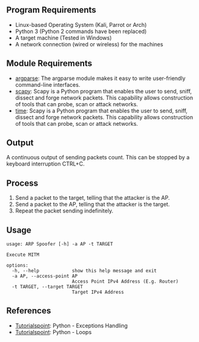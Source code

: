 ## Program Requirements

* Linux-based Operating System (Kali, Parrot or Arch)
* Python 3 (Python 2 commands have been replaced)
* A target machine (Tested in Windows)
* A network connection (wired or wireless) for the machines

## Module Requirements

* [argparse](https://docs.python.org/3/library/argparse.html?highlight=argparse): The argparse module makes it easy to write user-friendly command-line interfaces.
* [scapy](https://scapy.readthedocs.io/en/latest/): Scapy is a Python program that enables the user to send, sniff, dissect and forge network packets. This capability allows construction of tools that can probe, scan or attack networks.
* [time](https://docs.python.org/3/library/time.html?highlight=time): Scapy is a Python program that enables the user to send, sniff, dissect and forge network packets. This capability allows construction of tools that can probe, scan or attack networks.

## Output

A continuous output of sending packets count. This can be stopped by a keyboard interruption CTRL+C.

## Process

1. Send a packet to the target, telling that the attacker is the AP.
2. Send a packet to the AP, telling that the attacker is the target.
3. Repeat the packet sending indefinitely.

## Usage

```
usage: ARP Spoofer [-h] -a AP -t TARGET

Execute MITM

options:
  -h, --help            show this help message and exit
  -a AP, --access-point AP
                        Access Point IPv4 Address (E.g. Router)
  -t TARGET, --target TARGET
                        Target IPv4 Address
```

## References

* [Tutorialspoint](https://www.tutorialspoint.com/python/python_exceptions.htm): Python - Exceptions Handling
* [Tutorialspoint](https://www.tutorialspoint.com/python/python_loops.htm): Python - Loops
